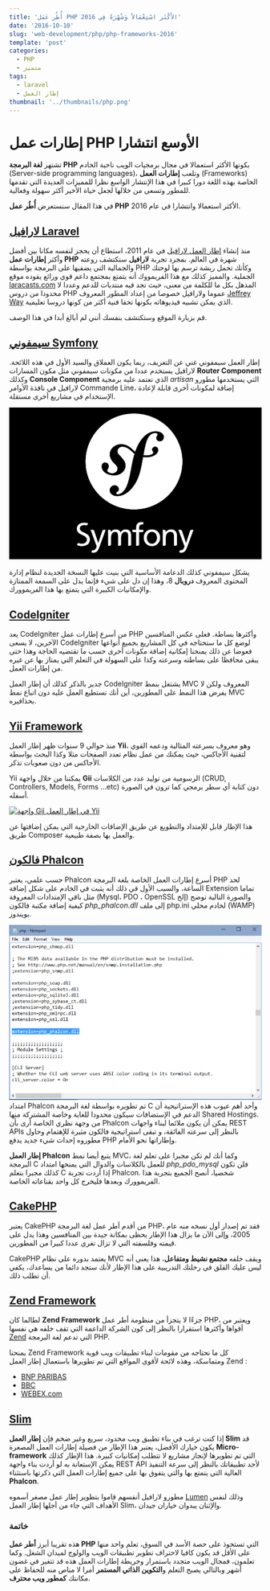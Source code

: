 ```yaml
---
title: 'أُطُر عَمَل PHP الأَكْثَر اسْتِعْمَالاً وَشُهْرَةً فِي 2016'
date: '2016-10-10'
slug: 'web-development/php/php-frameworks-2016'
template: 'post'
categories:
  - PHP
  - متميز
tags:
  - laravel
  - إطار العمل
thumbnail: '../thumbnails/php.png'
---
```


# إطارات عمل PHP الأوسع انتشارا

تشتهر **لغة البرمجة PHP** بكونها الأكثر استعمالا في مجال برمجيات الويب ناحية الخادم (Server-side programming languages)، وتلعب **إطارات العمل** (Frameworks) الخاصة بهذه اللغة دورا كبيرا في هذا الإنتشار الواسع نظرا للمميزات العديدة التي تقدمها للمطور وتسعى من خلالها لجعل حياة الأخير أكثر سهولة وفعالية.

في هذا المقال سنستعرض **أُطُر عمل PHP** الأكثر استعمالا وانتشارا في عام 2016.

## [لارافيل Laravel](https://laravel.com/)

منذ إنشاء [إطار العمل لارافيل](http://www.tutomena.com/web-development/php/%d8%a5%d8%b7%d8%a7%d8%b1-%d8%a7%d9%84%d8%b9%d9%85%d9%84-%d9%84%d8%a7%d8%b1%d8%a7%d9%81%d9%8a%d9%84/) في عام 2011، استطاع أن يحجز لنفسه مكانا بين أفضل وأكثر **إطارات عمل PHP** شهرة في العالم. بمجرد تجربة **لارافيل** ستكتشف روعته والجمالية التي يضفيها على البرمجة بواسطة PHP وكأنك تحمل ريشة ترسم بها لوحتك الجملية. والمميز كذلك مع هذا الفريمووك أنه يتمتع بمجتمع داعم قوي ورائع يقوده موقع [laracasts.com](http://laracasts.com) المذهل بكل ما للكلمة من معنى، حيث تجد فيه منتديات للدعم وعددا لا محدودا من دروس PHP عموما ولارافيل خصوصا من إعداد المطور المعروف [Jeffrey Way](https://twitter.com/jeffrey_way) الذي يمكن تشبيه فيديوهاته بكونها تحفا فنية أكثر من كونها دروسا تعليمية.

قم بزيارة الموقع وستكتشف بنفسك أنني لم أبالغ أبدا في هذا الوصف.

## [سيمفوني Symfony](https://symfony.com/)

إطار العمل سيمفوني غني عن التعريف، ربما يكون العملاق والسيد الأول في هذه اللائحة. لارافيل يستخدم عددا من مكونات سيمفوني مثل مكون المسارات **Router Component** وكذلك **Console Component** الذي تعتمد عليه برمجية _artisan_ التي يستخدمها مطورو لارافيل في نافذة الأوامر Commande Line، إضافة لمكونات أخرى قابلة لإعادة الإستخدام في مشاريع أخرى مستقلة.

[![إطار العمل سيمفوني](../images/symfony-framework.jpg)](../images/symfony-framework.jpg)

يشكل سيمفوني كذلك الدعامة الأساسية التي بنيت عليها النسخة الجديدة لنظام إدارة المحتوى المعروف **دروبال** 8، وهذا إن دل على شيء فإنما يدل على السمعة الممتازة والإمكانيات الكبيرة التي يتمتع بها هذا الفريموورك.

## [CodeIgniter](https://www.codeigniter.com/)

يعد CodeIgniter من أسرع إطارات عمل PHP وأكثرها بساطة. فعلى عكس المنافسين الآخرين، لا يسعى CodeIgniter لوضع كل ما ستحتاجه في كل المشاريع بجميع أنواعها فعوضا عن ذلك يمنحنا إمكانية إضافة مكونات أخرى حسب ما تقتضيه الحاجة وهذا حتى يبقى محافظا على بساطته وسرعته وكذا على السهولة في التعلم التي يمتاز بها عن غيره من إطارات العمل.

جدير بالذكر كذلك أن إطار العمل CodeIgniter يشتغل بنمط MVC المعروف ولكن لا يفرض هذا النمط على المطورين، أين أنك تستطيع العمل عليه دون اتباع نمط MVC بحذافيره.

## [Yii Framework](http://www.yiiframework.com/)

منذ حوالي 9 سنوات ظهر إطار العمل **Yii**، وهو معروف بسرعته المثالية ودعمه القوي لتقنية الأجاكس، حيث يمكنك من عمل نظام تعدد الصفحات مثلا وكذا البحث بواسطة الأجاكس من دون صعوبات تذكر.

Yii يمكننا من خلال واجهة **Gii** الرسومية من توليد عدد من الكلاسات (CRUD, Controllers, Models, Forms ...etc) دون كتابة أي سطر برمجي كما ترون في الصورة أسفله.

[![واجهة Gii في إطار العمل Yii](../images/gii-model-preview-1024x828.png)](../images/gii-model-preview.png)

هذا الإطار قابل للإمتداد والتطويع عن طريق الإضافات الخارجية التي يمكن إضافتها عن طريق Composer والعمل بها بصفة طبيعية.

## [فالكون Phalcon](https://phalconphp.com/)

حسب علمي، يعتبر Phalcon أسرع إطارات العمل الخاصة بلغة البرمجة PHP لحد الساعة، والسبب الأول في ذلك أنه يثبت في الخادم على شكل إضافة Extension تماما مثل باقي الإمتدادات المعروفة (Mysql، PDO ، OpenSSL إلخ) والصورة التالية توضح كيفية إضافة مكتبة فالكون _php_phalcon.dll_ إلى ملف php.ini لخادم محلي (WAMP) بويندوز.

[![Phalcon & Wamp Sever](../images/wamp-phalcon-framework.png)](../images/wamp-phalcon-framework.png) امتداد Phalcon تم تطويره بواسطة لغة البرمجة C وأحد أهم عيوب هذه الإستراتيجية أن الدعم في الإستضافات سيكون محدودا للغاية وخاصة المشتركة منها Shared Hostings. من وجهة نظري الخاصة أرى بأن Phalcon يمكن أن يكون ملائما لبناء واجهات REST APIs بالنظر إلى سرعته الفائقة، و تبقى استراتيجية فالكون مثيرة للإهتمام وحاول مطوروه إحداث شيء جديد يدفع PHP وإطاراتها نحو الأمام.

**إطار العمل Phalcon** يتبع أيضا نمط MVC، وكما أنك لم تكن مجبرا على تعلم لغة البرمجة C للعمل بالكلاسات والدوال التي يمنحها امتداد _php_pdo_mysql_ فلن تكون كذلك مجبرا بتعلم C إذا أردت تجربة Phalcon. شخصيا، أنصح الجميع بتجربة هذا الفريموورك وبعدها فليخرج كل واحد بقناعاته الخاصة.

## [CakePHP](https://cakephp.org/)

يعتبر CakePHP من أقدم أطر عمل لغة البرمجة PHP، فقد تم إصدار أول نسخه منه عام 2005، وإلى الآن ما يزال هذا الإطار يحظى بمكانة جيدة بين المنافسين وهذا يدل على قيمته وفلسفته التي لا تزال تغري عددا كبيرا من المطورين.

CakePHP يعتمد بدوره على نظام MVC ويقف خلفه **مجتمع نشيط ومتفاعل**، هذا يعني أنه ليس عليك القلق في رحلتك التدريبية على هذا الإطار لأنك ستجد دائما من يساعدك، يكفي أن تطلب ذلك.

## [Zend Framework](https://framework.zend.com/)

لطالما كان **Zend Framework** جزءًا لا يتجزأ من منظومة أطر عمل PHP، ويعتبر من أقواها وأكثرها استقرارا بالنظر إلى كون الشركة الداعمة التي تقف خلفه هي نفسها [Zend](http://www.zend.com/) التي تدعم لغة البرمجة PHP.

يمنحنا Zend Framework كل ما نحتاجه من مقومات لبناء تطبيقات ويب قوية ومتماسكة، وهذه لائحة لأقوى المواقع التي تم تطويرها باستعمال إطار العمل Zend :

- [BNP PARIBAS](https://group.bnpparibas/)
- [BBC](http://www.bbc.co.uk/)
- [WEBEX.com](https://www.webex.com/)

## [Slim](http://www.slimframework.com/)

إذا كنت ترغب في بناء تطبيق ويب محدود، سريع وغير ضخم فإن **إطار العمل Slim** قد يكون خيارك الأفضل، يعتبر هذا الإطار من فصيلة إطارات العمل المصغرة **Micro-framework** التي تم تطويرها لإنجاز مشاريع لا تتطلب إمكانيات كبيرة. هذا الإطار كذلك يمكن الإستعانة به لو أردت بناء واجهة REST API لأحد تطبيقاتك بالنظر إلى سرعة التنفيذ العالية التي يتمتع بها والتي يتفوق بها على جميع إطارات العمل التي ذكرتها باستثناء **Phalcon**.

مطورو لارافيل أنفسهم قاموا بتطوير إطار عمل مصغر أسموه [Lumen](http://www.tutomena.com/web-development/php/lumen-micro-framwork-by-laravel/) وذلك لنفس الأهداف التي جاء من أجلها إطار العمل Slim، والإثنان يبدوان خياران جيدان.

### خاتمة

هذه تقريبا أبرز **أطر عمل PHP** التي تستحوذ على حصة الأسد في السوق، تعلم واحد منها على الأقل قد يكون كافيا لاحتراف تطوير تطبيقات الويب والولوج لميدان الشغل. وكما تعلمون، فمجال الويب متجدد باستمرار وخريطة إطارات العمل هذه قد تتغير في غضون أشهر وبالتالي يصبح التعلم و**التكوين الذاتي المستمر** أمرا لا مناص منه للحفاظ على مكانتك **كمطور ويب محترف**.
